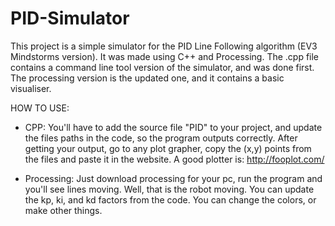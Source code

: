 # PID-Simulator
This project is a simple simulator for the PID Line Following algorithm (EV3 Mindstorms version).
It was made using C++ and Processing. 
The .cpp file contains a command line tool version of the simulator, and was done first. 
The processing version is the updated one, and it contains a basic visualiser.

HOW TO USE:

- CPP: 
  You'll have to add the source file "PID" to your project, and update the files paths in the code,
  so the program outputs correctly.
  After getting your output, go to any plot grapher, copy the (x,y) points from the files and paste
  it in the website. A good plotter is: http://fooplot.com/

- Processing: 
  Just download processing for your pc, run the program and you'll see lines moving. Well, that is
  the robot moving. You can update the kp, ki, and kd factors from the code. You can change the
  colors, or make other things. 
